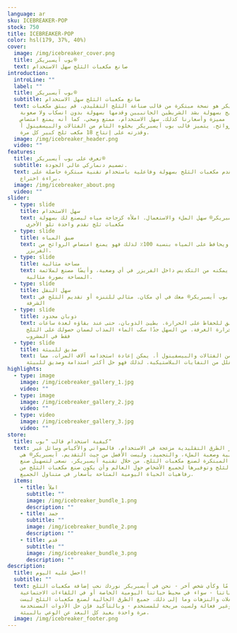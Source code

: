 ```yaml
---
language: ar
sku: ICEBREAKER-POP
stock: 750
title: ICEBREAKER-POP
color: hsl(179, 37%, 40%)
cover:
  image: /img/icebreaker_cover.png
  title: بوب آيسبريكر®
  text: صانع مكعبات الثلج سهل الاستخدام
introduction:
  introLine: ""
  label: ""
  title: بوب آيسبريكر®
  subtitle: صانع مكعبات الثلج سهل الاستخدام
  text: بوب آيسبريكر هو نسخة مبتكرة من قالب صناعة الثلج التقليدي. قم ببثق مكعبات
    الثلج بسهولة بشد الشريطين الجانبيين وقدمها بسهولة بدون انسكاب ولا صعوبة.
    منتجاتنا مميزة وأسعارنا كذلك. سهل الاستخدام، ممتع وصحي، كما أنه يمنع امتصاص
    الروائح. يتميز قالب بوب آيسبريكر بخلوه التام من الفثالات والبيسفينول أ
    وقدرته على إنتاج 18 مكعب ثلج كبير كل مرة.
  image: /img/icebreaker_header.png
  video: ""
features:
  title: تعرف على بوب آيسبريكر®
  subtitle: تصميم دنماركي عالي الجودة.
  text: صانع ومقدم مكعبات الثلج بسهولة وفاعلية باستخدام تقنية مبتكرة حاصلة على
    براءة اختراع.
  image: /img/icebreaker_about.png
  video: ""
slider:
  - type: slide
    title: سهل الاستخدام
    text: بوب آيسبريكر® سهل الملء والاستعمال. املأه كزجاجة مياه ليصنع لك بسهولة
      مكعبات ثلج تقدم واحدة تلو الأخرى
  - type: slide
    title: ضيق المياه
    text: محكم الغلق ويحافظ على المياه بنسبة 100٪ لذلك فهو يمنع امتصاص الروائح من
      الفريزر.
  - type: slide
    title: مساحة مثالية
    text: تصميم "بوب" يمكنه من التكديس داخل الفريزر في أي وضعية، وأيضًا مصنع لملائمة
      المساحة بصورة مثالية.
  - type: slide
    title: سهل النقل
    text: يمكنك إحضار بوب آيسبريكر® معك في أي مكان. مثالي للتنزه أو تقديم الثلج في
      الشرفة
  - type: slide
    title: ذوبان محدود
    text: وعاء محكم الغلق للحفاظ على الحرارة. بطيئ الذوبان، حتى عند بقاؤه لعدة ساعات
      في درجة حرارة الغرفة. من السهل جدًا سكب الماء المذاب لضمان حصولك على الثلج
      فقط في المشروب
  - type: slide
    title: صديق للبيئة
    text: خالٍ تماما من الفثالات والبيسفينول أ. يمكن إعادة استخدامه آلاف المرات، مما
      يقلل من النفايات البلاستيكية. لذلك فهو حل أكثر استدامة وصديق للبيئة.
highlights:
  - type: image
    image: /img/icebreaker_gallery_1.jpg
    video: ""
  - type: image
    image: /img/icebreaker_gallery_2.jpg
    video: ""
  - type: video
    image: /img/icebreaker_gallery_3.jpg
    video: ""
store:
  title: كيفية استخدام قالب "بوب"
  text: تعتبر الطرق التقليدية مزعجة في الاستخدام، فالصواني والأكياس وسائل غير
    عملية وصعبة الملء، والتجميد، وليست الأفضل من حيث التقديم. آيسبريكر® هي
    الطريقة المبتكرة لصنع مكعبات الثلج. من خلال تقنية آيسبريكر، نسعى لتسهيل صنع
    مكعبات الثلج وتوفيرها لجميع الأشخاص حول العالم وأن يكون صنع مكعبات الثلج من
    رفاهيات الحياة اليومية المتاحة بأسعار في متناول الجميع.
  items:
    - title: املأ
      subtitle: ""
      image: /img/icebreaker_bundle_1.png
      description: ""
    - title: جمد
      subtitle: ""
      image: /img/icebreaker_bundle_2.png
      description: ""
    - title: قدم
      subtitle: ""
      image: /img/icebreaker_bundle_3.png
      description: ""
description:
  title: احصل عليه اليوم!
  subtitle: ""
  text: مثلك تمامًا وكأي شخص آخر - نحن في آيسبريكر نوردك نحب إضافة مكعبات الثلج
    إلى مشروباتنا - سواء في محيط حياتنا اليومية الخاصة أو في اللقاءات الاجتماعية
    والحفلات والنزهات وما إلى ذلك. جميع الطرق الحالية لصنع مكعبات الثلج ليست
    سهلة وغير فعالة ولسيت مريحة للمستخدم - وبالتأكيد فإن حل الأدوات المستخدمة
    مرة واحدة بعيد كل البعد عن الوعي بالبيئة.
  image: /img/icebreaker_footer.png
---
```

